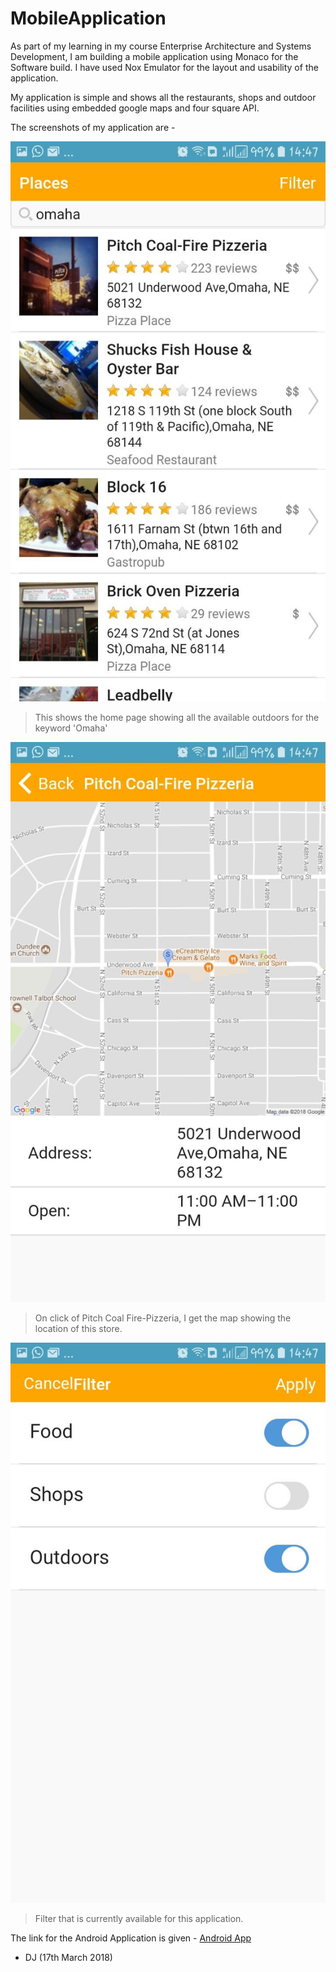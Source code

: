 # MobileApplication

As part of my learning in my course Enterprise Architecture and Systems Development, I am building a mobile application using Monaco for the Software build.
I have used Nox Emulator for the layout and usability of the application.

My application is simple and shows all the restaurants, shops and outdoor facilities using embedded google maps and four square API.

The screenshots of my application are -

![Image One](./img/Img1.jpg)
> This shows the home page showing all the available outdoors for the keyword 'Omaha'


![Image Two](./img/Img2.jpg)
> On click of Pitch Coal Fire-Pizzeria, I get the map showing the location of this store.


![Image Three](./img/Img3.jpg)
>Filter that is currently available for this application.

The link for the Android Application is given - [Android App](./Assignment2-Rest4Best.apk)

- DJ (17th March 2018)

